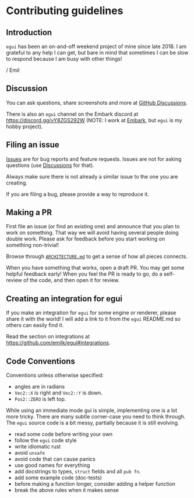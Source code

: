 # Contributing guidelines

## Introduction

`egui` has been an on-and-off weekend project of mine since late 2018. I am grateful to any help I can get, but bare in mind that sometimes I can be slow to respond because I am busy with other things!

/ Emil


## Discussion

You can ask questions, share screenshots and more at [GitHub Discussions](https://github.com/emilk/egui/discussions).

There is also an `egui` channel on the Embark discord at <https://discord.gg/vY8ZGS292W> (NOTE: I work at [Embark](https://www.embark-studios.com/), but `egui` is my hobby project).


## Filing an issue

[Issues](https://github.com/emilk/egui/issues) are for bug reports and feature requests. Issues are not for asking questions (use [Discussions](https://github.com/emilk/egui/discussions) for that).

Always make sure there is not already a similar issue to the one you are creating.

If you are filing a bug, please provide a way to reproduce it.


## Making a PR

First file an issue (or find an existing one) and announce that you plan to work on something. That way we will avoid having several people doing double work. Please ask for feedback before you start working on something non-trivial!

Browse through [`ARCHITECTURE.md`](https://github.com/emilk/egui/blob/master/ARCHITECTURE.md) to get a sense of how all pieces connects.

When you have something that works, open a draft PR. You may get some helpful feedback early!
When you feel the PR is ready to go, do a self-review of the code, and then open it for review.


## Creating an integration for egui

If you make an integration for `egui` for some engine or renderer, please share it with the world!
I will add a link to it from the `egui` README.md so others can easily find it.

Read the section on integrations at <https://github.com/emilk/egui#integrations>.


## Code Conventions
Conventions unless otherwise specified:

* angles are in radians
* `Vec2::X` is right and `Vec2::Y` is down.
* `Pos2::ZERO` is left top.

While using an immediate mode gui is simple, implementing one is a lot more tricky. There are many subtle corner-case you need to think through. The `egui` source code is a bit messy, partially because it is still evolving.

* read some code before writing your own
* follow the `egui` code style
* write idiomatic rust
* avoid `unsafe`
* avoid code that can cause panics
* use good names for everything
* add docstrings to types, `struct` fields and all `pub fn`.
* add some example code (doc-tests)
* before making a function longer, consider adding a helper function
* break the above rules when it makes sense
